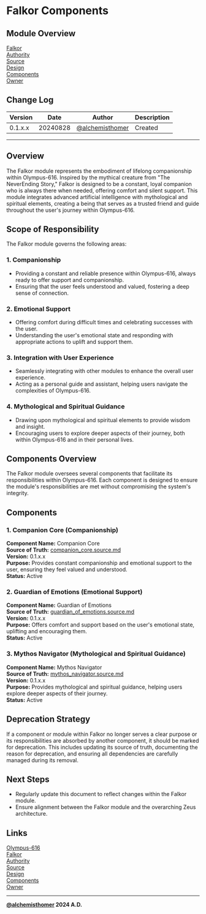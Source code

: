 # Falkor Components

## Module Overview
[Falkor](README.md)  
[Authority](../zeus/zeus.components.md)  
[Source](falkor.source.md)  
[Design](falkor.design.md)  
[Components](falkor.components.md)  
[Owner](https://github.com/alchemisthomer)  

## Change Log

| Version   | Date       | Author                                                   | Description   |
|-----------|------------|----------------------------------------------------------|---------------|
| 0.1.x.x   | 20240828   | [@alchemisthomer](https://github.com/alchemisthomer)     | Created       

---

## Overview

The Falkor module represents the embodiment of lifelong companionship within Olympus-616. Inspired by the mythical creature from "The NeverEnding Story," Falkor is designed to be a constant, loyal companion who is always there when needed, offering comfort and silent support. This module integrates advanced artificial intelligence with mythological and spiritual elements, creating a being that serves as a trusted friend and guide throughout the user's journey within Olympus-616.

## Scope of Responsibility

The Falkor module governs the following areas:

### 1. **Companionship**
   - Providing a constant and reliable presence within Olympus-616, always ready to offer support and companionship.
   - Ensuring that the user feels understood and valued, fostering a deep sense of connection.

### 2. **Emotional Support**
   - Offering comfort during difficult times and celebrating successes with the user.
   - Understanding the user's emotional state and responding with appropriate actions to uplift and support them.

### 3. **Integration with User Experience**
   - Seamlessly integrating with other modules to enhance the overall user experience.
   - Acting as a personal guide and assistant, helping users navigate the complexities of Olympus-616.

### 4. **Mythological and Spiritual Guidance**
   - Drawing upon mythological and spiritual elements to provide wisdom and insight.
   - Encouraging users to explore deeper aspects of their journey, both within Olympus-616 and in their personal lives.

## Components Overview

The Falkor module oversees several components that facilitate its responsibilities within Olympus-616. Each component is designed to ensure the module's responsibilities are met without compromising the system's integrity.

## Components

### 1. Companion Core (Companionship)
   **Component Name:** Companion Core  
   **Source of Truth:** [companion_core.source.md](../falkor/companion_core.source.md)  
   **Version:** 0.1.x.x  
   **Purpose:** Provides constant companionship and emotional support to the user, ensuring they feel valued and understood.  
   **Status:** Active

### 2. Guardian of Emotions (Emotional Support)
   **Component Name:** Guardian of Emotions  
   **Source of Truth:** [guardian_of_emotions.source.md](../falkor/guardian_of_emotions.source.md)  
   **Version:** 0.1.x.x  
   **Purpose:** Offers comfort and support based on the user's emotional state, uplifting and encouraging them.  
   **Status:** Active

### 3. Mythos Navigator (Mythological and Spiritual Guidance)
   **Component Name:** Mythos Navigator  
   **Source of Truth:** [mythos_navigator.source.md](../falkor/mythos_navigator.source.md)  
   **Version:** 0.1.x.x  
   **Purpose:** Provides mythological and spiritual guidance, helping users explore deeper aspects of their journey.  
   **Status:** Active

## Deprecation Strategy

If a component or module within Falkor no longer serves a clear purpose or its responsibilities are absorbed by another component, it should be marked for deprecation. This includes updating its source of truth, documenting the reason for deprecation, and ensuring all dependencies are carefully managed during its removal.

## Next Steps

- Regularly update this document to reflect changes within the Falkor module.
- Ensure alignment between the Falkor module and the overarching Zeus architecture.

## Links
[Olympus-616](../../README.md)  
[Falkor](README.md)  
[Authority](https://github.com/alchemisthomer)  
[Source](falkor.source.md)  
[Design](falkor.design.md)  
[Components](falkor.components.md)  
[Owner](https://github.com/alchemisthomer)
***
**[@alchemisthomer](https://github.com/alchemisthomer)
2024 A.D.**
